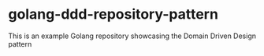 # golang-ddd-repository-pattern

This is an example Golang repository showcasing the Domain Driven Design pattern
